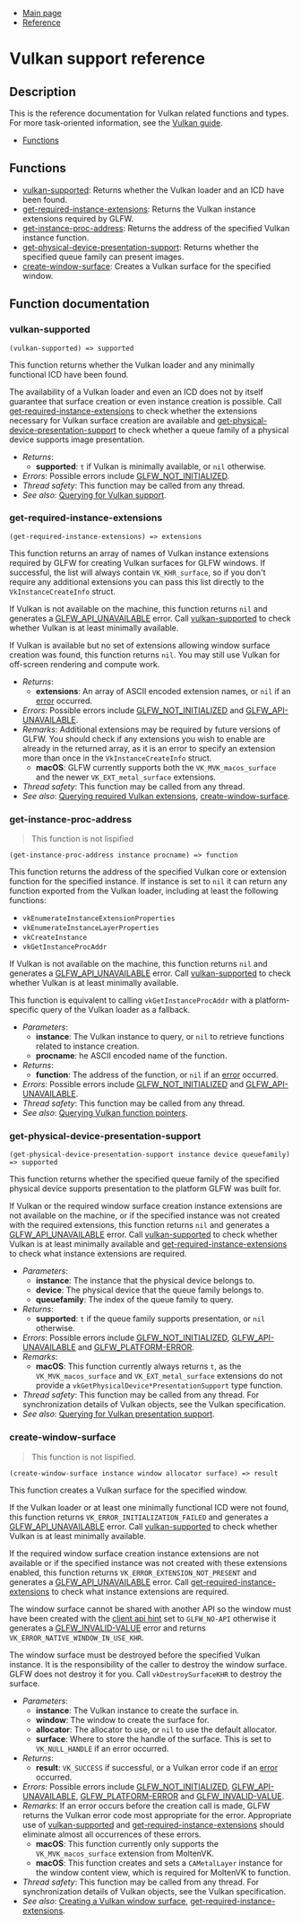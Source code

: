 
* [Main page](https://hectarea1996.github.io/cl-glfw/)
* [Reference](https://hectarea1996.github.io/cl-glfw/reference.html)

# Vulkan support reference

## Description

This is the reference documentation for Vulkan related functions and types. For more task-oriented information, see the [Vulkan guide](https://www.glfw.org/docs/latest/vulkan_guide.html).

* [Functions](https://hectarea1996.github.io/cl-glfw/vulkan.html#functions)

## Functions

* [vulkan-supported](https://hectarea1996.github.io/cl-glfw/vulkan.html#vulkan-supported): Returns whether the Vulkan loader and an ICD have been found.
* [get-required-instance-extensions](https://hectarea1996.github.io/cl-glfw/vulkan.html#get-required-instance-extensions): Returns the Vulkan instance extensions required by GLFW.
* [get-instance-proc-address](https://hectarea1996.github.io/cl-glfw/vulkan.html#get-instance-proc-address): Returns the address of the specified Vulkan instance function. 
* [get-physical-device-presentation-support](https://hectarea1996.github.io/cl-glfw/vulkan.html#get-physical-device-presentation-support): Returns whether the specified queue family can present images.
* [create-window-surface](https://hectarea1996.github.io/cl-glfw/vulkan.html#create-window-surface): Creates a Vulkan surface for the specified window.

## Function documentation

### vulkan-supported

```
(vulkan-supported) => supported
```

This function returns whether the Vulkan loader and any minimally functional ICD have been found.

The availability of a Vulkan loader and even an ICD does not by itself guarantee that surface creation or even instance creation is possible. Call [get-required-instance-extensions](https://hectarea1996.github.io/cl-glfw/vulkan.html#get-required-instance-extensions) to check whether the extensions necessary for Vulkan surface creation are available and [get-physical-device-presentation-support](https://hectarea1996.github.io/cl-glfw/vulkan.html#get-physical-device-presentation-support) to check whether a queue family of a physical device supports image presentation.

* *Returns*:
  * **supported**: `t` if Vulkan is minimally available, or `nil` otherwise.
* *Errors*: Possible errors include [GLFW_NOT_INITIALIZED](https://hectarea1996.github.io/cl-glfw/init-version-error.html#not-initialized).
* *Thread safety*: This function may be called from any thread.
* *See also*: [Querying for Vulkan support](https://www.glfw.org/docs/latest/vulkan_guide.html#vulkan_support).

### get-required-instance-extensions

```
(get-required-instance-extensions) => extensions
```

This function returns an array of names of Vulkan instance extensions required by GLFW for creating Vulkan surfaces for GLFW windows. If successful, the list will always contain `VK_KHR_surface`, so if you don't require any additional extensions you can pass this list directly to the `VkInstanceCreateInfo` struct.

If Vulkan is not available on the machine, this function returns `nil` and generates a [GLFW_API_UNAVAILABLE](https://hectarea1996.github.io/cl-glfw/init-version-error.html#api-unavailable) error. Call [vulkan-supported](https://hectarea1996.github.io/cl-glfw/vulkan.html#vulkan-supported) to check whether Vulkan is at least minimally available.

If Vulkan is available but no set of extensions allowing window surface creation was found, this function returns `nil`. You may still use Vulkan for off-screen rendering and compute work.

* *Returns*:
  * **extensions**: An array of ASCII encoded extension names, or `nil` if an [error](https://www.glfw.org/docs/latest/intro_guide.html#error_handling) occurred.
* *Errors*: Possible errors include [GLFW_NOT_INITIALIZED](https://hectarea1996.github.io/cl-glfw/init-version-error.html#not-initialized) and [GLFW_API-UNAVAILABLE](https://hectarea1996.github.io/cl-glfw/init-version-error.html#api-unavailable).
* *Remarks*: Additional extensions may be required by future versions of GLFW. You should check if any extensions you wish to enable are already in the returned array, as it is an error to specify an extension more than once in the `VkInstanceCreateInfo` struct.
  * **macOS**: GLFW currently supports both the `VK_MVK_macos_surface` and the newer `VK_EXT_metal_surface` extensions.
* *Thread safety*: This function may be called from any thread.
* *See also*: [Querying required Vulkan extensions](https://www.glfw.org/docs/latest/vulkan_guide.html#vulkan_ext), [create-window-surface](https://hectarea1996.github.io/cl-glfw/vulkan.html#create-window-surface).

### get-instance-proc-address

> This function is not lispified

```
(get-instance-proc-address instance procname) => function
```

This function returns the address of the specified Vulkan core or extension function for the specified instance. If instance is set to `nil` it can return any function exported from the Vulkan loader, including at least the following functions:

* `vkEnumerateInstanceExtensionProperties`
* `vkEnumerateInstanceLayerProperties`
* `vkCreateInstance`
* `vkGetInstanceProcAddr`

If Vulkan is not available on the machine, this function returns `nil` and generates a [GLFW_API_UNAVAILABLE](https://hectarea1996.github.io/cl-glfw/init-version-error.html#api-unavailable) error. Call [vulkan-supported](https://hectarea1996.github.io/cl-glfw/vulkan.html#vulkan-supported) to check whether Vulkan is at least minimally available.

This function is equivalent to calling `vkGetInstanceProcAddr` with a platform-specific query of the Vulkan loader as a fallback.

* *Parameters*:
  * **instance**: The Vulkan instance to query, or `nil` to retrieve functions related to instance creation.
  * **procname**: he ASCII encoded name of the function.
* *Returns*: 
  * **function**: The address of the function, or `nil` if an [error](https://www.glfw.org/docs/latest/intro_guide.html#error_handling) occurred.
* *Errors*: Possible errors include [GLFW_NOT_INITIALIZED](https://hectarea1996.github.io/cl-glfw/init-version-error.html#not-initialized) and [GLFW_API-UNAVAILABLE](https://hectarea1996.github.io/cl-glfw/init-version-error.html#api-unavailable).
* *Thread safety*: This function may be called from any thread.
* *See also*: [Querying Vulkan function pointers](https://www.glfw.org/docs/latest/vulkan_guide.html#vulkan_proc).

### get-physical-device-presentation-support

```
(get-physical-device-presentation-support instance device queuefamily) => supported
```

This function returns whether the specified queue family of the specified physical device supports presentation to the platform GLFW was built for.

If Vulkan or the required window surface creation instance extensions are not available on the machine, or if the specified instance was not created with the required extensions, this function returns `nil` and generates a [GLFW_API_UNAVAILABLE](https://hectarea1996.github.io/cl-glfw/init-version-error.html#api-unavailable) error. Call [vulkan-supported](https://hectarea1996.github.io/cl-glfw/vulkan.html#vulkan-supported) to check whether Vulkan is at least minimally available and [get-required-instance-extensions](https://hectarea1996.github.io/cl-glfw/vulkan.html#get-required-instance-extensions) to check what instance extensions are required.

* *Parameters*:
  * **instance**: The instance that the physical device belongs to.
  * **device**: The physical device that the queue family belongs to.
  * **queuefamily**: The index of the queue family to query.
* *Returns*: 
  * **supported**: `t` if the queue family supports presentation, or `nil` otherwise.
* *Errors*: Possible errors include [GLFW_NOT_INITIALIZED](https://hectarea1996.github.io/cl-glfw/init-version-error.html#not-initialized), [GLFW_API-UNAVAILABLE](https://hectarea1996.github.io/cl-glfw/init-version-error.html#api-unavailable) and [GLFW_PLATFORM-ERROR](https://hectarea1996.github.io/cl-glfw/init-version-error.html#platform-error).
* *Remarks*: 
  * **macOS**: This function currently always returns `t`, as the `VK_MVK_macos_surface` and `VK_EXT_metal_surface` extensions do not provide a `vkGetPhysicalDevice*PresentationSupport` type function.
* *Thread safety*: This function may be called from any thread. For synchronization details of Vulkan objects, see the Vulkan specification.
* *See also*: [Querying for Vulkan presentation support](https://www.glfw.org/docs/latest/vulkan_guide.html#vulkan_present).

### create-window-surface

> This function is not lispified.

```
(create-window-surface instance window allocator surface) => result
```

This function creates a Vulkan surface for the specified window.

If the Vulkan loader or at least one minimally functional ICD were not found, this function returns `VK_ERROR_INITIALIZATION_FAILED` and generates a [GLFW_API_UNAVAILABLE](https://hectarea1996.github.io/cl-glfw/init-version-error.html#api-unavailable) error. Call [vulkan-supported](https://hectarea1996.github.io/cl-glfw/vulkan.html#vulkan-supported) to check whether Vulkan is at least minimally available.

If the required window surface creation instance extensions are not available or if the specified instance was not created with these extensions enabled, this function returns `VK_ERROR_EXTENSION_NOT_PRESENT` and generates a [GLFW_API_UNAVAILABLE](https://hectarea1996.github.io/cl-glfw/init-version-error.html#api-unavailable) error. Call [get-required-instance-extensions](https://hectarea1996.github.io/cl-glfw/vulkan.html#get-required-instance-extensions) to check what instance extensions are required.

The window surface cannot be shared with another API so the window must have been created with the [client api hint](https://www.glfw.org/docs/latest/window_guide.html#GLFW_CLIENT_API_attrib) set to `GLFW_NO-API` otherwise it generates a [GLFW_INVALID-VALUE](https://hectarea1996.github.io/cl-glfw/init-version-error.html#invalid-value) error and returns `VK_ERROR_NATIVE_WINDOW_IN_USE_KHR`.

The window surface must be destroyed before the specified Vulkan instance. It is the responsibility of the caller to destroy the window surface. GLFW does not destroy it for you. Call `vkDestroySurfaceKHR` to destroy the surface.

* *Parameters*:
  * **instance**: The Vulkan instance to create the surface in.
  * **window**: The window to create the surface for.
  * **allocator**: The allocator to use, or `nil` to use the default allocator.
  * **surface**: Where to store the handle of the surface. This is set to `VK_NULL_HANDLE` if an error occurred.
* *Returns*:
  * **result**: `VK_SUCCESS` if successful, or a Vulkan error code if an [error](https://www.glfw.org/docs/latest/intro_guide.html#error_handling) occurred.
* *Errors*: Possible errors include [GLFW_NOT_INITIALIZED](https://hectarea1996.github.io/cl-glfw/init-version-error.html#not-initialized), [GLFW_API-UNAVAILABLE](https://hectarea1996.github.io/cl-glfw/init-version-error.html#api-unavailable), [GLFW_PLATFORM-ERROR](https://hectarea1996.github.io/cl-glfw/init-version-error.html#platform-error) and [GLFW_INVALID-VALUE](https://hectarea1996.github.io/cl-glfw/init-version-error.html#invalid-value).
* *Remarks*: If an error occurs before the creation call is made, GLFW returns the Vulkan error code most appropriate for the error. Appropriate use of [vulkan-supported](https://hectarea1996.github.io/cl-glfw/vulkan.html#vulkan-supported) and [get-required-instance-extensions](https://hectarea1996.github.io/cl-glfw/vulkan.html#get-required-instance-extensions) should eliminate almost all occurrences of these errors.
  * **macOS**: This function currently only supports the `VK_MVK_macos_surface` extension from MoltenVK.
  * **macOS**: This function creates and sets a `CAMetalLayer` instance for the window content view, which is required for MoltenVK to function.
* *Thread safety*: This function may be called from any thread. For synchronization details of Vulkan objects, see the Vulkan specification.
* *See also*: [Creating a Vulkan window surface](https://www.glfw.org/docs/latest/vulkan_guide.html#vulkan_surface), [get-required-instance-extensions](https://hectarea1996.github.io/cl-glfw/vulkan.html#get-required-instance-extensions).
